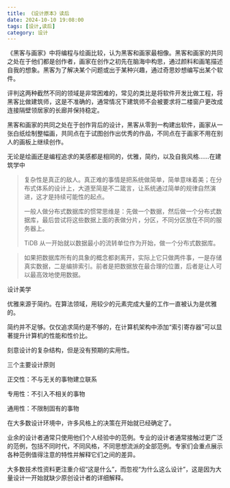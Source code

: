 ```yaml
---
title: 《设计原本》读后
date: 2024-10-10 19:08:00
tags: [设计,读后]
category: 设计
---
```


《黑客与画家》中将编程与绘画比较，认为黑客和画家最相像。黑客和画家的共同之处在于他们都是创作者，画家在创作之初先在脑海中构思，通过颜料和画笔描述自我的想象。黑客为了解决某个问题或出于某种兴趣，通过奇思妙想编写出某个软件。

评判这两种截然不同的领域是非常困难的，常见的类比是将软件开发比做工程，将黑客比做建筑师，这是不准确的，通常情况下建筑师不会被要求将二楼窗户更改成连接隔壁领居家的长廊并保持稳定。

黑客和画家的共同之处在于创作背后的设计，黑客从零到一构建出软件，画家从一张白纸绘制整幅画，共同点在于试图创作出优秀的作品，不同点在于画家不用在别人的画板上继续创作。

无论是绘画还是编程追求的美感都是相同的，优雅，简约，以及自我风格……在建筑学中



> 复杂性是真正的敌人。真正难的事情是把系统做简单，简单意味着美；在分布式体系的设计上，大道至简是不二箴言，让系统通过简单的规律自然演进，这才是持续可能性的起点。
>
> 一般人做分布式数据库的惯常思维是：先做一个数据，然后做一个分布式数据库，最后尝试将这些数据上面的表做分片，分区，不同分区放在不同的服务器上。
>
> TiDB 从一开始就以数据最小的流转单位作为开始，做一个分布式数据库。



> 如果把数据库所有的具象的概念都剥离开，实际上它只做两件事，一是存储真实数据，二是编排索引。前者是把数据放在最合理的位置，后者是让人可以最高效地使用数据。





设计美学

优雅来源于简约。在算法领域，用较少的元素完成大量的工作一直被认为是优雅的。





简约并不足够。仅仅追求简约是不够的，在计算机架构中添加“索引寄存器”可以显著提升计算机的性能和性价比。



刻意设计的复杂结构，但是没有预期的实用性。



三个主要设计原则

正交性：不与无关的事物建立联系

专用性：不引入不相关的事物

通用性：不限制固有的事物



在大多数设计环境中，许多风格上的决策在开始就已经确定了。

业余的设计者通常只使用他们个人经验中的范例。专业的设计者通常接触过更广泛的范例，包括不同时代，不同风格，不同思想流派的全部范例。专家们会重点展示各种范例值得注意的特性并解释它们之间的差异。

大多数技术性资料更注重介绍“这是什么”，而忽视“为什么这么设计”，这是因为大量设计一开始就缺少原创设计者的详细解释。

